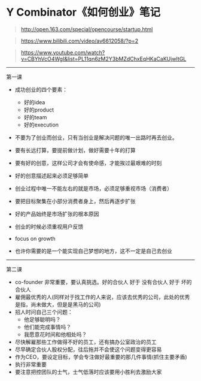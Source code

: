 # Y Combinator《如何创业》笔记

> http://open.163.com/special/opencourse/startup.html

> https://www.bilibili.com/video/av6612058/?p=2

> https://www.youtube.com/watch?v=CBYhVcO4WgI&list=PL11qn6zM2Y3bMZdChxEqHKaCaKUjwItGL

----

第一课

- 成功创业的四个要素：

    - 好的idea
    - 好的product
    - 好的team
    - 好的execution

- 不要为了创业而创业，只有当创业是解决问题的唯一出路时再去创业。
- 要有长远打算，要提前做计划，做好需要十年的打算
- 要有好的创意，这样公司才会有使命感，才能挨过最艰难的时刻
- 好的创意描述起来必须足够简单
- 创业过程中唯一不能左右的就是市场，必须足够重视市场（消费者）
- 要把目标聚集在小部分消费者身上，然后再逐步扩张
- 好的产品始终是市场扩张的根本原因
- 创业的时候必须重视用户反馈
- focus on growth
- 也许你需要的是一个能实现自己梦想的地方，这不一定是自己去创业

----

第二课

- co-founder 非常重要，要认真挑选。好的合伙人 好于 没有合伙人 好于 坏的合伙人
- 雇佣最优秀的人(同样对于找工作的人来说，应该去优秀的公司，此处的优秀是指，尚未做大，但是是黑马的公司)
- 招人时问自己三个问题：
    - 他足够聪明吗？
    - 他们能完成事情吗？
    - 我愿意花时间和他相处吗？
- 尽快解雇那些工作做得不好的员工，还有搞办公室政治的员工
- 尽早确定合伙人股权分配，往后拖并不会使这个问题变得更容易
- 作为CEO，要设定目标，学会专注做好最重要的那几件事情(抓住主要矛盾)
- 执行非常重要
- 要注意把控团队的士气，士气低落时应该要用小胜利去激励大家
